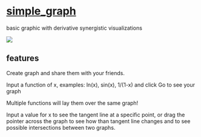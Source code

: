 # [simple_graph](https://jzohdi.github.io/simple_graph/)
basic graphic with derivative synergistic visualizations

![](https://i.imgur.com/mUchfY0.png)

## features
Create graph and share them with your friends.

Input a function of x, examples: ln(x), sin(x), 1/(1-x)
and click Go to see your graph

Multiple functions will lay them over the same graph!

Input a value for x to see the tangent line at a specific point,
or drag the pointer across the graph to see how than tangent line changes
and to see possible intersections between two graphs.

